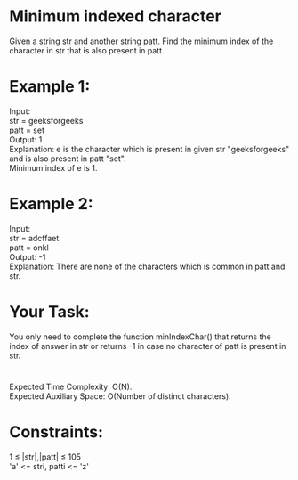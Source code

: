 # Minimum indexed character

Given a string str and another string patt. Find the minimum index of the character in str that is also present in patt.

# Example 1:
Input:  
str = geeksforgeeks  
patt = set  
Output: 1  
Explanation: e is the character which is present in given str "geeksforgeeks" and is also present in patt "set".  
Minimum index of e is 1. 

# Example 2:
Input:  
str = adcffaet  
patt = onkl  
Output: -1  
Explanation: There are none of the characters which is common in patt and str.

# Your Task:
You only need to complete the function minIndexChar() that returns the index of answer in str or returns -1 in case no character of patt is present in str.

#
Expected Time Complexity: O(N).  
Expected Auxiliary Space: O(Number of distinct characters).


# Constraints:
1 ≤ |str|,|patt| ≤ 105  
'a' <= stri, patti <= 'z'

